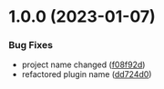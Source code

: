 # 1.0.0 (2023-01-07)


### Bug Fixes

* project name changed ([f08f92d](https://github.com/patoi/tw-zen-plugin/commit/f08f92d35175e458e4753e1694fa480f49ac479a))
* refactored plugin name ([dd724d0](https://github.com/patoi/tw-zen-plugin/commit/dd724d0fa66484a34a35d5f0972068e9d13ec1dd))
